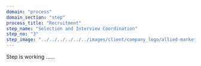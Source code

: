 ```yaml
---
domain: "process"
domain_section: "step"
process_title: "Recruitment"
step_name: "Selection and Interview Coordination"
step_no: "3"
step_image: "../../../../../../images/client/company_logo/allied-marketing.png"
---
```


Step is working ......
